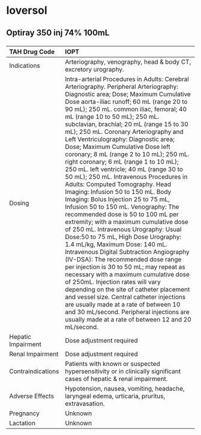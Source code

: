 # Ioversol

## Optiray 350 inj 74% 100mL

##### 

| TAH Drug Code      | IOPT                                                                                                                                                                                                                                                                                                                                                                                                                                                                                                                                                                                                                                                                                                                                                                                                                                                                                                                                                                                                                                                                                                                                                                                                                                                                                                                                                                                             |
|:-------------------|:-------------------------------------------------------------------------------------------------------------------------------------------------------------------------------------------------------------------------------------------------------------------------------------------------------------------------------------------------------------------------------------------------------------------------------------------------------------------------------------------------------------------------------------------------------------------------------------------------------------------------------------------------------------------------------------------------------------------------------------------------------------------------------------------------------------------------------------------------------------------------------------------------------------------------------------------------------------------------------------------------------------------------------------------------------------------------------------------------------------------------------------------------------------------------------------------------------------------------------------------------------------------------------------------------------------------------------------------------------------------------------------------------|
| Indications        | Arteriography, venography, head & body CT, excretory urography.                                                                                                                                                                                                                                                                                                                                                                                                                                                                                                                                                                                                                                                                                                                                                                                                                                                                                                                                                                                                                                                                                                                                                                                                                                                                                                                                  |
| Dosing             | Intra-arterial Procedures in Adults: Cerebral Arteriography. Peripheral Arteriography: Diagnostic area; Dose; Maximum Cumulative Dose aorta-iliac runoff; 60 mL (range 20 to 90 mL); 250 mL. common iliac, femoral; 40 mL (range 10 to 50 mL); 250 mL. subclavian, brachial; 20 mL (range 15 to 30 mL); 250 mL. Coronary Arteriography and Left Ventriculography: Diagnostic area; Dose; Maximum Cumulative Dose left coronary; 8 mL (range 2 to 10 mL); 250 mL. right coronary; 6 mL (range 1 to 10 mL); 250 mL. left ventricle; 40 mL (range 30 to 50 mL); 250 mL. Intravenous Procedures in Adults: Computed Tomography. Head Imaging: Infusion 50 to 150 mL. Body Imaging: Bolus Injection 25 to 75 mL, Infusion 50 to 150 mL. Venography: The recommended dose is 50 to 100 mL per extremity; with a maximum cumulative dose of 250 mL. Intravenous Urography: Usual Dose:50 to 75 mL, High Dose Urography: 1.4 mL/kg, Maximum Dose: 140 mL. Intravenous Digital Subtraction Angiography (IV-DSA): The recommended dose range per injection is 30 to 50 mL; may repeat as necessary with a maximum cumulative dose of 250mL. Injection rates will vary depending on the site of catheter placement and vessel size. Central catheter injections are usually made at a rate of between 10 and 30 mL/second. Peripheral injections are usually made at a rate of between 12 and 20 mL/second. |
| Hepatic Impairment | Dose adjustment required                                                                                                                                                                                                                                                                                                                                                                                                                                                                                                                                                                                                                                                                                                                                                                                                                                                                                                                                                                                                                                                                                                                                                                                                                                                                                                                                                                         |
| Renal Impairment   | Dose adjustment required                                                                                                                                                                                                                                                                                                                                                                                                                                                                                                                                                                                                                                                                                                                                                                                                                                                                                                                                                                                                                                                                                                                                                                                                                                                                                                                                                                         |
| Contraindications  | Patients with known or suspected hypersensitivity or in clinically significant cases of hepatic & renal impairment.                                                                                                                                                                                                                                                                                                                                                                                                                                                                                                                                                                                                                                                                                                                                                                                                                                                                                                                                                                                                                                                                                                                                                                                                                                                                              |
| Adverse Effects    | Hypotension, nausea, vomiting, headache, laryngeal edema, urticaria, pruritus, extravasation.                                                                                                                                                                                                                                                                                                                                                                                                                                                                                                                                                                                                                                                                                                                                                                                                                                                                                                                                                                                                                                                                                                                                                                                                                                                                                                    |
| Pregnancy          | Unknown                                                                                                                                                                                                                                                                                                                                                                                                                                                                                                                                                                                                                                                                                                                                                                                                                                                                                                                                                                                                                                                                                                                                                                                                                                                                                                                                                                                          |
| Lactation          | Unknown                                                                                                                                                                                                                                                                                                                                                                                                                                                                                                                                                                                                                                                                                                                                                                                                                                                                                                                                                                                                                                                                                                                                                                                                                                                                                                                                                                                          |

